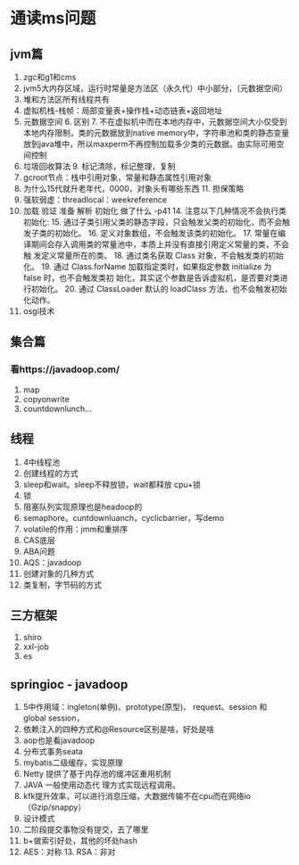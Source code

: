 # 通读ms问题

## jvm篇

1. zgc和g1和cms
2. jvm5大内存区域，运行时常量是方法区（永久代）中小部分，（元数据空间）
3. 堆和方法区所有线程共有
4. 虚拟机栈-栈帧：局部变量表+操作栈+动态链表+返回地址
5. 元数据空间
   6. 区别
      7. 不在虚拟机中而在本地内存中，元数据空间大小仅受到本地内存限制，类的元数据放到native memory中，字符串池和类的静态变量放到java堆中，所以maxperm不再控制加载多少类的元数据。由实际可用空间控制
8. 垃圾回收算法
   9. 标记清除，标记整理，复制
9. gcroot节点：栈中引用对象，常量和静态属性引用对象
10. 为什么15代就升老年代，0000，对象头有哪些东西
    11. 担保策略
12. 强软弱虚：threadlocal：weekreference
13. 加载 验证 准备 解析 初始化 做了什么 -p41
    14. 注意以下几种情况不会执行类初始化:
        15. 通过子类引用父类的静态字段，只会触发父类的初始化，而不会触发子类的初始化。 
        16. 定义对象数组，不会触发该类的初始化。 
        17. 常量在编译期间会存入调用类的常量池中，本质上并没有直接引用定义常量的类，不会触 发定义常量所在的类。 
        18. 通过类名获取 Class 对象，不会触发类的初始化。 
        19. 通过 Class.forName 加载指定类时，如果指定参数 initialize 为 false 时，也不会触发类初 始化，其实这个参数是告诉虚拟机，是否要对类进行初始化。 
        20. 通过 ClassLoader 默认的 loadClass 方法，也不会触发初始化动作。
21. osgi技术

## 集合篇
### 看https://javadoop.com/
1. map
2. copyonwrite
3. countdownlunch...

## 线程
1. 4中线程池
2. 创建线程的方式
3. sleep和wait。sleep不释放锁，wait都释放 cpu+锁
4. 锁
5. 阻塞队列实现原理也是headoop的
6. semaphore。cuntdownluanch，cyclicbarrier，写demo
7. volatile的作用：jmm和重排序
8. CAS底层
9. ABA问题
10. AQS：javadoop
11. 创建对象的几种方式
12. 类复制，字节码的方式

## 三方框架
1. shiro
2. xxl-job
3. es

## springioc - javadoop
1. 5中作用域：ingleton(单例)、prototype(原型)、
   request、session 和 global session，
2. 依赖注入的四种方式和@Resource区别是啥，好处是啥
3. aop也是看javadoop
4. 分布式事务seata
5. mybatis二级缓存，实现原理
6. Netty 提供了基于内存池的缓冲区重用机制
7. JAVA 一般使用动态代 理方式实现远程调用。
8. kfk提升效率，可以进行消息压缩，大数据传输不在cpu而在网络io（Gzip/snappy）
9. 设计模式
10. 二阶段提交事物没有提交，去了哪里
11. b+做索引好处，其他的坏处hash
12. AES：对称
    13. RSA：非对

